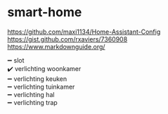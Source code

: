 # smart-home

https://github.com/maxi1134/Home-Assistant-Config  
https://gist.github.com/rxaviers/7360908  
https://www.markdownguide.org/

:heavy_minus_sign: slot  
:heavy_check_mark: verlichting woonkamer  
:heavy_minus_sign: verlichting keuken  
:heavy_minus_sign: verlichting tuinkamer  
:heavy_minus_sign: verlichting hal  
:heavy_minus_sign: verlichting trap

